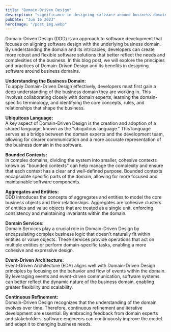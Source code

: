 ```yaml
---
title: "Domain-Driven Design"
description: "significance in designing software around business domains and its potential to create more effective and flexible software solutions..."
pubDate: "Jun 16 2023"
heroImage: "/post_img.webp"
---
```

Domain-Driven Design (DDD) is an approach to software development that focuses on aligning software design with the underlying business domain. By understanding the domain and its intricacies, developers can create more robust and flexible software solutions that better reflect the needs and complexities of the business. In this blog post, we will explore the principles and practices of Domain-Driven Design and its benefits in designing software around business domains.

**Understanding the Business Domain:**  
To apply Domain-Driven Design effectively, developers must first gain a deep understanding of the business domain they are working in. This involves collaborating closely with domain experts, learning the domain-specific terminology, and identifying the core concepts, rules, and relationships that shape the business.

**Ubiquitous Language:**  
A key aspect of Domain-Driven Design is the creation and adoption of a shared language, known as the "ubiquitous language." This language serves as a bridge between the domain experts and the development team, allowing for clearer communication and a more accurate representation of the business domain in the software.

**Bounded Contexts:**  
In complex domains, dividing the system into smaller, cohesive contexts known as "bounded contexts" can help manage the complexity and ensure that each context has a clear and well-defined purpose. Bounded contexts encapsulate specific parts of the domain, allowing for more focused and maintainable software components.

**Aggregates and Entities:**  
DDD introduces the concepts of aggregates and entities to model the core business objects and their relationships. Aggregates are cohesive clusters of entities and value objects that are treated as a single unit, enforcing consistency and maintaining invariants within the domain.

**Domain Services:**  
Domain Services play a crucial role in Domain-Driven Design by encapsulating complex business logic that doesn't naturally fit within entities or value objects. These services provide operations that act on multiple entities or perform domain-specific tasks, enabling a more cohesive and expressive design.

**Event-Driven Architecture:**  
Event-Driven Architecture (EDA) aligns well with Domain-Driven Design principles by focusing on the behavior and flow of events within the domain. By leveraging events and event-driven communication, software systems can better reflect the dynamic nature of the business domain, enabling greater flexibility and scalability.

**Continuous Refinement:**  
Domain-Driven Design recognizes that the understanding of the domain evolves over time. Therefore, continuous refinement and iterative development are essential. By embracing feedback from domain experts and stakeholders, software engineers can continuously improve the model and adapt it to changing business needs.